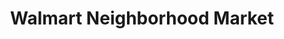 ---
title: "Walmart Neighborhood Market"
url: /west-palm-beach/walmart-neighborhood-market/
shop: Supermarkt
---